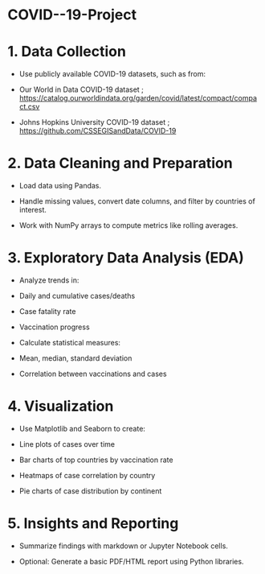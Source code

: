# COVID--19-Project
# 1. Data Collection
- Use publicly available COVID-19 datasets, such as from:

- Our World in Data COVID-19 dataset ; https://catalog.ourworldindata.org/garden/covid/latest/compact/compact.csv

- Johns Hopkins University COVID-19 dataset ; https://github.com/CSSEGISandData/COVID-19

# 2. Data Cleaning and Preparation
- Load data using Pandas.

- Handle missing values, convert date columns, and filter by countries of interest.

- Work with NumPy arrays to compute metrics like rolling averages.

# 3. Exploratory Data Analysis (EDA)
- Analyze trends in:

- Daily and cumulative cases/deaths

- Case fatality rate

- Vaccination progress

- Calculate statistical measures:

- Mean, median, standard deviation

- Correlation between vaccinations and cases

# 4. Visualization
- Use Matplotlib and Seaborn to create:

- Line plots of cases over time

- Bar charts of top countries by vaccination rate

- Heatmaps of case correlation by country

- Pie charts of case distribution by continent

# 5. Insights and Reporting
- Summarize findings with markdown or Jupyter Notebook cells.

- Optional: Generate a basic PDF/HTML report using Python libraries.